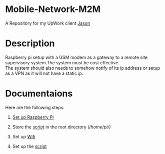 # Mobile-Network-M2M
A Repository for my UpWork client [Jason](https://www.linkedin.com/in/jason-curry-5b813b173/)

# Description 
Raspberry pi setup with a GSM modem as a gateway to a remote site supervisory system.The system must be cost effective.  
The system should also needs to somehow notify of its ip address or setup as a VPN as it will not have a static ip.  

# Documentaions
Here are the following steps:

1. [Set up Raspberry Pi](/Documentation/SetUpPi.md)

2. Store the [script](/Scripts/script.sh) in the root directory _(/home/pi/)_

3. Set up [Wifi](/Documentation/guide.md)

4. Set up the [script](/Scripts/crontab.md)